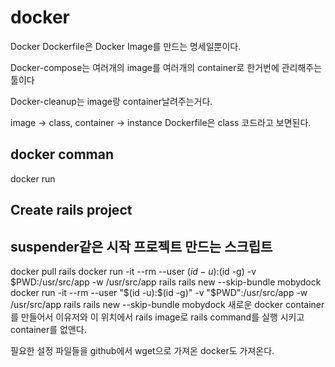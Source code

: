 # docker
Docker
Dockerfile은 Docker Image를 만드는 명세일뿐이다.

Docker-compose는 여러개의 image를 여러개의 container로 한거번에 관리해주는
툴이다

Docker-cleanup는 image랑 container날려주는거다.

image -> class, container -> instance
Dockerfile은 class 코드라고 보면된다.


## docker comman
docker run

## Create rails project
## suspender같은 시작 프로젝트 만드는 스크립트
docker pull rails
docker run -it --rm --user $(id -u):$(id -g) -v $PWD:/usr/src/app -w
/usr/src/app rails rails new --skip-bundle mobydock
docker run -it --rm --user "$(id -u):$(id -g)" -v "$PWD":/usr/src/app -w
/usr/src/app rails rails new --skip-bundle mobydock
새로운 docker container를 만들어서 이유저와 이 위치에서 rails image로 rails
command를 실행 시키고 container를 없앤다.

필요한 설정 파일들을 github에서 wget으로 가져온
docker도 가져온다.

